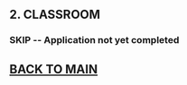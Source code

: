 ## 2. CLASSROOM

### SKIP -- Application not yet completed

## [BACK TO MAIN](https://github.com/MilitaryMobile/xd-regression-test/blob/master/README.md)
